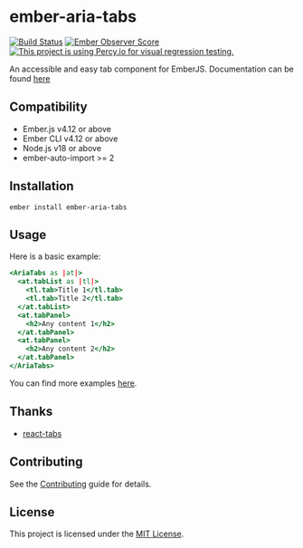 ember-aria-tabs
==============================================================================

[![Build Status](https://github.com/concordnow/ember-aria-tabs/actions/workflows/main.yml/badge.svg?branch=master)](https://github.com/concordnow/ember-aria-tabs/actions/workflows/main.yml)
[![Ember Observer Score](https://emberobserver.com/badges/ember-aria-tabs.svg)](https://emberobserver.com/addons/ember-aria-tabs)
[![This project is using Percy.io for visual regression testing.](https://percy.io/static/images/percy-badge.svg)](https://percy.io/concordnow/ember-aria-tabs)

An accessible and easy tab component for EmberJS. Documentation can be found [here](https://concordnow.github.io/ember-aria-tabs/)

Compatibility
------------------------------------------------------------------------------

* Ember.js v4.12 or above
* Ember CLI v4.12 or above
* Node.js v18 or above
* ember-auto-import >= 2

Installation
------------------------------------------------------------------------------

```shell
ember install ember-aria-tabs
```

Usage
------------------------------------------------------------------------------

Here is a basic example:

```hbs
<AriaTabs as |at|>
  <at.tabList as |tl|>
    <tl.tab>Title 1</tl.tab>
    <tl.tab>Title 2</tl.tab>
  </at.tabList>
  <at.tabPanel>
    <h2>Any content 1</h2>
  </at.tabPanel>
  <at.tabPanel>
    <h2>Any content 2</h2>
  </at.tabPanel>
</AriaTabs>

```

You can find more examples [here](https://concordnow.github.io/ember-aria-tabs/#/docs/examples).

Thanks
------------------------------------------------------------------------------

* [react-tabs](https://github.com/reactjs/react-tabs)

Contributing
------------------------------------------------------------------------------

See the [Contributing](CONTRIBUTING.md) guide for details.

License
------------------------------------------------------------------------------

This project is licensed under the [MIT License](LICENSE.md).
